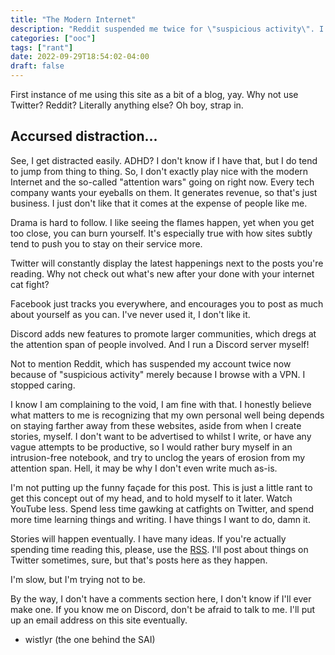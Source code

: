 ```yaml
---
title: "The Modern Internet"
description: "Reddit suspended me twice for \"suspicious activity\". I couldn't be happier."
categories: ["ooc"]
tags: ["rant"]
date: 2022-09-29T18:54:02-04:00
draft: false
---
```


First instance of me using this site as a bit of a blog, yay. Why not use Twitter? Reddit? Literally anything else? Oh boy, strap in.

## Accursed distraction...

<!--more-->

See, I get distracted easily. ADHD? I don't know if I have that, but I do tend to jump from thing to thing. So, I don't exactly play nice with the modern Internet and the so-called "attention wars" going on right now. Every tech company wants your eyeballs on them. It generates revenue, so that's just business. I just don't like that it comes at the expense of people like me.

Drama is hard to follow. I like seeing the flames happen, yet when you get too close, you can burn yourself. It's especially true with how sites subtly tend to push you to stay on their service more.

Twitter will constantly display the latest happenings next to the posts you're reading. Why not check out what's new after your done with your internet cat fight?

Facebook just tracks you everywhere, and encourages you to post as much about yourself as you can. I've never used it, I don't like it.

Discord adds new features to promote larger communities, which dregs at the attention span of people involved. And I run a Discord server myself!

Not to mention Reddit, which has suspended my account twice now because of "suspicious activity" merely because I browse with a VPN. I stopped caring.

I know I am complaining to the void, I am fine with that. I honestly believe what matters to me is recognizing that my own personal well being depends on staying farther away from these websites, aside from when I create stories, myself. I don't want to be advertised to whilst I write, or have any vague attempts to be productive, so I would rather bury myself in an intrusion-free notebook, and try to unclog the years of erosion from my attention span. Hell, it may be why I don't even write much as-is.

I'm not putting up the funny façade for this post. This is just a little rant to get this concept out of my head, and to hold myself to it later. Watch YouTube less. Spend less time gawking at catfights on Twitter, and spend more time learning things and writing. I have things I want to do, damn it.

Stories will happen eventually. I have many ideas. If you're actually spending time reading this, please, use the [RSS](https://whistler.page/post/index.xml). I'll post about things on Twitter sometimes, sure, but that's posts here as they happen.

I'm slow, but I'm trying not to be.

By the way, I don't have a comments section here, I don't know if I'll ever make one. If you know me on Discord, don't be afraid to talk to me. I'll put up an email address on this site eventually.

- wistlyr (the one behind the SAI)
